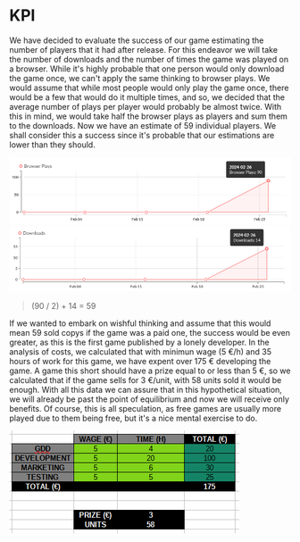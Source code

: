 # KPI

We have decided to evaluate the success of our game estimating the number of players that it had after release. For this endeavor we will take the number of downloads and the number of times the game was played on a browser. While it's highly probable that one person would only download the game once, we can't apply the same thinking to browser plays. We would assume that while most people would only play the game once, there would be a few that would do it multiple times, and so, we decided that the average number of plays per player would probably be almost twice. With this in mind, we would take half the browser plays as players and sum them to the downloads. Now we have an estimate of 59 individual players. We shall consider this a success since it's probable that our estimations are lower than they should.

![Number Browser Players](https://github.com/BraisGlezArias/TheHeroNeverDies/blob/main/Media/WebPlayers.png)
![Number Download Players](https://github.com/BraisGlezArias/TheHeroNeverDies/blob/main/Media/Downloads.png)

> (90 / 2) + 14 = 59

If we wanted to embark on wishful thinking and assume that this would mean 59 sold copys if the game was a paid one, the success would be even greater, as this is the first game published by a lonely developer. In the analysis of costs, we calculated that with minimun wage (5 €/h) and 35 hours of work for this game, we have expent over 175 € developing the game. A game this short should have a prize equal to or less than 5 €, so we calculated that if the game sells for 3 €/unit, with 58 units sold it would be enough. With all this data we can assure that in this hypothetical situation, we will already be past the point of equilibrium and now we will receive only benefits. Of course, this is all speculation, as free games are usually more played due to them being free, but it's a nice mental exercise to do.

![Costs Worksheet](https://github.com/BraisGlezArias/TheHeroNeverDies/blob/main/Media/Costs.PNG)
